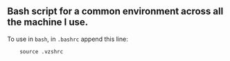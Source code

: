 
## Bash script for a common environment across all the machine I use.

To use in `bash`, in `.bashrc` append this line:

        source .vzshrc